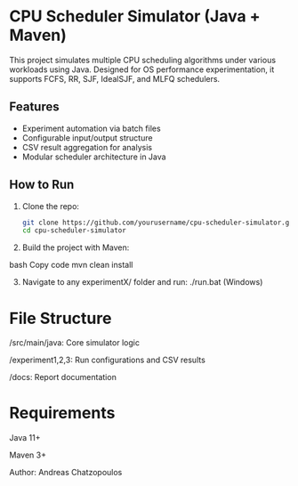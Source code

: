 # CPU Scheduler Simulator (Java + Maven)

This project simulates multiple CPU scheduling algorithms under various workloads using Java. Designed for OS performance experimentation, it supports FCFS, RR, SJF, IdealSJF, and MLFQ schedulers.

## Features
- Experiment automation via batch files
- Configurable input/output structure
- CSV result aggregation for analysis
- Modular scheduler architecture in Java

## How to Run
1. Clone the repo:
   ```bash
   git clone https://github.com/yourusername/cpu-scheduler-simulator.git
   cd cpu-scheduler-simulator
2. Build the project with Maven:

  bash
  Copy code
  mvn clean install
  
3. Navigate to any experimentX/ folder and run:
  ./run.bat  (Windows)
# File Structure
/src/main/java: Core simulator logic

/experiment1,2,3: Run configurations and CSV results

/docs: Report documentation

# Requirements
Java 11+

Maven 3+

Author: Andreas Chatzopoulos
